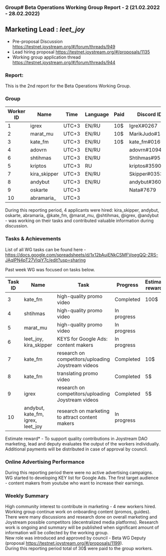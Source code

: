 ### Group# Beta Operations Working Group Report - 2 (21.02.2022 - 28.02.2022) 
## Marketing Lead : _leet_joy_

- Pre-proposal Discussion https://testnet.joystream.org/#/forum/threads/949
- Lead hiring proposal https://testnet.joystream.org/#/proposals/1135
- Working group application thread https://testnet.joystream.org/#/forum/threads/944
### Report:
This is the 2nd report for the Beta Operations Working Group. 
### Group
| Worker ID | Name | Time | Language | Paid | Discord ID            |   
| --------- | ----------- | ---------------- | -------- | ---------- | ---------------- |  
| 1        | igrex          | UTC+3         | EN/RU     |   10$   | IgreX#0267      |  
| 2        | marat_mu       | UTC+3         | EN/RU     |   10$   | MarikJudo#1899  |  
| 3        | kate_fm        | UTC+3         | EN/RU     |   10$   | kate_fm#0169    |  
| 4        | adovrn         | UTC+3         | EN/RU     |         | adovrn#1094     |  
| 6        | shtihmas       | UTC+3         | EN/RU     |         | Shtihmas#9582   |  
| 5        | kriptos        | UTC+3         | RU        |         | kriptos#3590    |  
| 7        | kira_skipper   | UTC+3         | EN/RU     |         | Skipper#0353    |
| 8        | andybut        | UTC+3         | EN/RU     |         | andybut#3606    |      
| 9        | oskarte        | UTC+3         |           |         | Nata#7679       |
| 10       | abramaria_     | UTC+3         |           |         |                 |



During this reporting period, 4 applicants were hired: kira_skipper,  andybut,  oskarte,  abramaria_
@kate_fm, @marat_mu, @shtihmas, @igrex, @andybut - was working on their tasks and contributed valuable information during discussion.

### Tasks & Achievements
List of all WG tasks can be found here - https://docs.google.com/spreadsheets/d/1x12bAujENkCSMFVpegQQ-ZRS-JAqlPN4pT27VIqiY7c/edit?usp=sharing  

Past week WG was focused on tasks below.

| Task ID | Name | Task | Progress | Estimate reward* | Info            |   
| --------- | ----------- | ---------------- | -------- | ---------- | ---------------- |  
| 3        | kate_fm       | high-quality promo video            | Completed    |    100$   | Not yet final version - https://play.joystream.org/video/15450 |  
| 4        | shtihmas       | high-quality promo video       | In progress    |        |   https://discord.com/channels/811216481340751934/813361923172335648/943201848473563186      |  
| 5         | marat_mu       | high-quality promo video            | In progress       |           | Video is presented by @shtihmas and @marat_mu in RU language. Doing some changes in coordination with WG team.  |  
| 6         | leet_joy, kira_skipper       | KEYS for Google Ads: content makers            | In progress       |           | https://docs.google.com/spreadsheets/d/18cMYhPGU2OorAxE37amI0iqMmeJ6UG9mz258BxYW3aw/edit#gid=0  |  
| 7         | kate_fm       | research on competitors/uploading Joystream videos            | Completed       | 10$          | https://aioz.tube/video/9ff9b909-0af8-430a-9d24-52f3fc8c00fa  https://odysee.com/@Joystream:8/Founding_Members_Program:4  https://aioz.tube/video/50cb58b5-cb4b-49aa-88d6-39298b0b5fb1  |  
| 8        | kate_fm       | translating promo video            | Completed       | 5$          | translated promo video script made by @marat_mu and @shtihmas from RU to EN  |
| 9        | igrex       | research on competitors/uploading Joystream videos            | Completed       | 5$          |https://odysee.com/@IgreX:1/Promo_JoyStream(ENG):c  |
| 10        | andybut, kate_fm, igrex, leet_joy       | research on marketing to attract content makers            | In progress       |          |active participating on research and discussion  |


Estimate reward* - To support quality contributions in Joystream DAO marketing, lead and deputy evaluates the output of the workers individually. 
Additional payments will be distributed in case of approval by council.

### Online Advertising Performance
During this reporting period there were no active advertising campaigns.  
WG started to developing KEY list for Google Ads. The first target audience - content makers from youtube who want to increase their earnings.
### Weekly Summary
High community interest to contribute in marketing - 4 new workers hired.  
Working group continue work on onboarding content (promos, guides).  
There were many discussions and research done on overall marketing and Joystream possible competitors (decentralized media platforms). Research work is ongoing and summary will be published when significant amount of information will be collected by the working group.  
New role was introduced and approved by council - Beta WG Deputy (proposal https://testnet.joystream.org/#/proposals/1199).  
During this reporting period total of 30$ were paid to the group workers.
